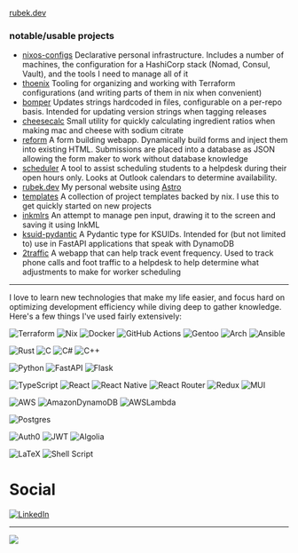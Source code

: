 [rubek.dev](https://rubek.dev)

### notable/usable projects

- [nixos-configs](https://github.com/justinrubek/nixos-configs) Declarative personal infrastructure. Includes a number of machines, the configuration for a HashiCorp stack (Nomad, Consul, Vault), and the tools I need to manage all of it
- [thoenix](https://github.com/justinrubek/thoenix) Tooling for organizing and working with Terraform configurations (and writing parts of them in nix when convenient)
- [bomper](https://github.com/justinrubek/bomper) Updates strings hardcoded in files, configurable on a per-repo basis. Intended for updating version strings when tagging releases
- [cheesecalc](https://github.com/justinrubek/cheesecalc) Small utility for quickly calculating ingredient ratios when making mac and cheese with sodium citrate
- [reform](https://github.com/justinrubek/reform) A form building webapp. Dynamically build forms and inject them into existing HTML. Submissions are placed into a database as JSON allowing the form maker to work without database knowledge
- [scheduler](https://github.com/justinrubek/scheduler) A tool to assist scheduling students to a helpdesk during their open hours only. Looks at Outlook calendars to determine availability.
- [rubek.dev](https://github.com/justinrubek/rubek.dev) My personal website using [Astro](https://astro.build)
- [templates](https://github.com/justinrubek/templates) A collection of project templates backed by nix. I use this to get quickly started on new projects
- [inkmlrs](https://github.com/justinrubek/inkmlrs) An attempt to manage pen input, drawing it to the screen and saving it using InkML
- [ksuid-pydantic](https://github.com/justinrubek/ksuid-pydantic) A Pydantic type for KSUIDs. Intended for (but not limited to) use in FastAPI applications that speak with DynamoDB
- [2traffic](https://github.com/justinrubek/2traffic) A webapp that can help track event frequency. Used to track phone calls and foot traffic to a helpdesk to help determine what adjustments to make for worker scheduling

---

I love to learn new technologies that make my life easier, and focus hard on optimizing development efficiency while diving deep to gather knowledge.
Here's a few things I've used fairly extensively:

![Terraform](https://img.shields.io/badge/terraform-%235835CC.svg?style=for-the-badge&logo=terraform&logoColor=white)
![Nix](https://img.shields.io/badge/Nix-314FAC.svg?style=for-the-badge&logoColor=white&logo=NixOS)
![Docker](https://img.shields.io/badge/docker-%230db7ed.svg?style=for-the-badge&logo=docker&logoColor=white)
![GitHub Actions](https://img.shields.io/badge/Github%20Actions-2088FF.svg?style=for-the-badge&logo=Github%20Actions&logoColor=%2361DAFB)
![Gentoo](https://img.shields.io/badge/Gentoo-54487A.svg?style=for-the-badge&logoColor=white&logo=Gentoo)
![Arch](https://img.shields.io/badge/Arch-1793D1.svg?style=for-the-badge&logoColor=white&logo=Arch%20Linux)
![Ansible](https://img.shields.io/badge/ansible-%231A1918.svg?style=for-the-badge&logo=ansible&logoColor=white)

![Rust](https://img.shields.io/badge/rust-%23000000.svg?style=for-the-badge&logo=rust&logoColor=white) 
![C](https://img.shields.io/badge/c-%2300599C.svg?style=for-the-badge&logo=c&logoColor=white)
![C#](https://img.shields.io/badge/c%23-%23239120.svg?style=for-the-badge&logo=c-sharp&logoColor=white)
![C++](https://img.shields.io/badge/c++-%2300599C.svg?style=for-the-badge&logo=c%2B%2B&logoColor=white)

![Python](https://img.shields.io/badge/python-3670A0?style=for-the-badge&logo=python&logoColor=ffdd54)
![FastAPI](https://img.shields.io/badge/FastAPI-005571?style=for-the-badge&logo=fastapi)
![Flask](https://img.shields.io/badge/flask-%23000.svg?style=for-the-badge&logo=flask&logoColor=white)

![TypeScript](https://img.shields.io/badge/typescript-%23007ACC.svg?style=for-the-badge&logo=typescript&logoColor=white)
![React](https://img.shields.io/badge/react-%2320232a.svg?style=for-the-badge&logo=react&logoColor=%2361DAFB)
![React Native](https://img.shields.io/badge/react_native-%2320232a.svg?style=for-the-badge&logo=react&logoColor=%2361DAFB)
![React Router](https://img.shields.io/badge/React_Router-CA4245?style=for-the-badge&logo=react-router&logoColor=white)
![Redux](https://img.shields.io/badge/redux-%23593d88.svg?style=for-the-badge&logo=redux&logoColor=white)
![MUI](https://img.shields.io/badge/MUI-%230081CB.svg?style=for-the-badge&logo=material-ui&logoColor=white)

![AWS](https://img.shields.io/badge/AWS-%23FF9900.svg?style=for-the-badge&logo=amazon-aws&logoColor=white)
![AmazonDynamoDB](https://img.shields.io/badge/Amazon%20DynamoDB-4053D6?style=for-the-badge&logo=Amazon%20DynamoDB&logoColor=white)
![AWSLambda](https://img.shields.io/badge/AWS%20Lambda-4053D6?style=for-the-badge&logo=AWS%20Lambda&logoColor=white)

![Postgres](https://img.shields.io/badge/postgres-%23316192.svg?style=for-the-badge&logo=postgresql&logoColor=white)

![Auth0](https://img.shields.io/badge/Auth0-EB5424.svg?style=for-the-badge&logo=Auth0&logoColor=white) 
![JWT](https://img.shields.io/badge/JWT-black?style=for-the-badge&logo=JSON%20web%20tokens)
![Algolia](https://img.shields.io/badge/Algolia-5468FF?style=for-the-badge&logo=Algolia&logoColor=white)

![LaTeX](https://img.shields.io/badge/latex-%23008080.svg?style=for-the-badge&logo=latex&logoColor=white)
![Shell Script](https://img.shields.io/badge/shell_script-%23121011.svg?style=for-the-badge&logo=gnu-bash&logoColor=white)


# Social

[![LinkedIn](https://img.shields.io/badge/LinkedIn-%230077B5.svg?logo=linkedin&logoColor=white)](https://www.linkedin.com/in/justin-rubek-5096a5240/) 

<!--
# 📊GitHub Stats (public):
![](https://github-readme-stats.vercel.app/api?username=justinrubek&theme=radical&hide_border=false&include_all_commits=false&count_private=false)<br/>
![](https://github-readme-streak-stats.herokuapp.com/?user=justinrubek&theme=radical&hide_border=false)<br/>
![](https://github-readme-stats.vercel.app/api/top-langs/?username=justinrubek&theme=radical&hide_border=false&include_all_commits=false&count_private=false&layout=compact)

## 🏆GitHub Trophies
![](https://github-profile-trophy.vercel.app/?username=justinrubek&theme=tokyonight&no-frame=false&no-bg=false&margin-w=4)
-->
---
[![](https://visitcount.itsvg.in/api?id=justinrubek&icon=0&color=0)](https://visitcount.itsvg.in)

